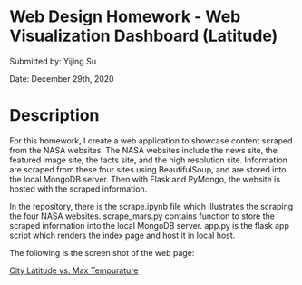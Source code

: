 # **Web Design Homework - Web Visualization Dashboard (Latitude)**

Submitted by: Yijing Su

Date: December 29th, 2020


# **Description** 

For this homework, I create a web application to showcase content scraped from the NASA websites. The NASA websites include the news site, the featured image site, the facts site, and the high resolution site. Information are scraped from these four sites using BeautifulSoup, and are stored into the local MongoDB server. Then with Flask and PyMongo, the website is hosted with the scraped information. 

In the repository, there is the scrape.ipynb file which illustrates the scraping the four NASA websites. scrape_mars.py contains function to store the scraped information into the local MongoDB server. app.py is the flask app script which renders the index page and host it in local host.

The following is the screen shot of the web page:

[City Latitude vs. Max Tempurature](screen_shots/web_app_screen_shot.PNG)